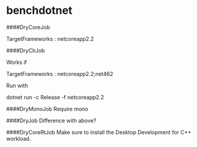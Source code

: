 # benchdotnet


####DryCoreJob

TargetFrameworks : netcoreapp2.2

####DryClrJob

Works if 

TargetFrameworks : netcoreapp2.2;net462

Run with

dotnet run -c Release -f netcoreapp2.2

####DryMonoJob
Require mono

####DryJob
Difference with above?

####DryCoreRtJob
 Make sure to install the Desktop Development for C++ workload.